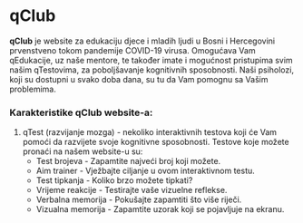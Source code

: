 # qClub
**qClub** je website za edukaciju djece i mladih ljudi u Bosni i Hercegovini prvenstveno tokom pandemije COVID-19 virusa. Omogućava Vam qEdukacije, uz naše mentore, te također imate i mogućnost pristupima svim našim qTestovima, za poboljšavanje kognitivnih sposobnosti. Naši psiholozi, koji su dostupni u svako doba dana, su tu da Vam pomognu sa Vašim problemima. 
### Karakteristike qClub website-a:
1. qTest (razvijanje mozga) - nekoliko interaktivnih testova koji će Vam pomoći da razvijete svoje kognitivne sposobnosti. Testove koje možete pronaći na našem website-u su:
   - Test brojeva - Zapamtite najveći broj koji možete.
   - Aim trainer - Vježbajte ciljanje u ovom interaktivnom testu.
   - Test tipkanja - Koliko brzo možete tipkati?
   - Vrijeme reakcije - Testirajte vaše vizuelne reflekse.
   - Verbalna memorija - Pokušajte zapamtiti što više riječi.
   - Vizualna memorija - Zapamtite uzorak koji se pojavljuje na ekranu.
 
